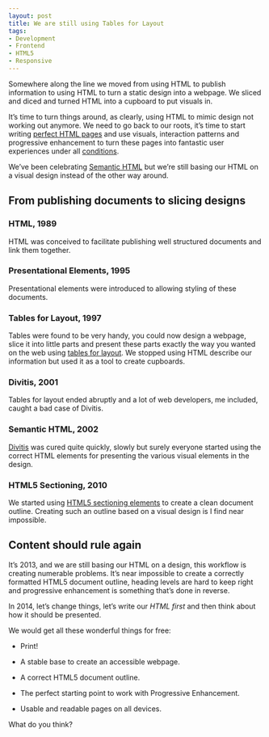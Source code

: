 ```yaml
---
layout: post
title: We are still using Tables for Layout
tags:
- Development
- Frontend
- HTML5
- Responsive
---
```


Somewhere along the line we moved from using HTML to publish information to using HTML to turn a static design into a webpage. We sliced and diced and turned HTML into a cupboard to put visuals in.

It’s time to turn things around, as clearly, using HTML to mimic design not working out anymore. We need to go back to our roots, it’s time to start writing [perfect HTML pages](http://nerd.vasilis.nl/what-is-perfect-website/) and use visuals, interaction patterns and progressive enhancement to turn these pages into fantastic user experiences under all [conditions](http://conditionerjs.com/).

We’ve been celebrating [Semantic HTML](http://en.wikipedia.org/wiki/Semantic_HTML) but we’re still basing our HTML on a visual design instead of the other way around.

## From publishing documents to slicing designs

### HTML, 1989
HTML was conceived to facilitate publishing well structured documents and link them together.

### Presentational Elements, 1995
Presentational elements were introduced to allowing styling of these documents.

### Tables for Layout, 1997
Tables were found to be very handy, you could now design a webpage, slice it into little parts and present these parts exactly the way you wanted on the web using [tables for layout](http://en.wikipedia.org/wiki/Tableless_web_design). We stopped using HTML describe our information but used it as a tool to create cupboards.

### Divitis, 2001
Tables for layout ended abruptly and a lot of web developers, me included, caught a bad case of Divitis.

### Semantic HTML, 2002
[Divitis](http://en.wiktionary.org/wiki/divitis) was cured quite quickly, slowly but surely everyone started using the correct HTML elements for presenting the various visual elements in the design.

### HTML5 Sectioning, 2010
We started using [HTML5 sectioning elements](http://html5doctor.com/outlines/) to create a clean document outline. Creating such an outline based on a visual design is I find near impossible.


## Content should rule again

It’s 2013, and we are still basing our HTML on a design, this workflow is creating numerable problems. It’s near impossible to create a correctly formatted HTML5 document outline, heading levels are hard to keep right and progressive enhancement is something that’s done in reverse.

In 2014, let’s change things, let’s write our *HTML first* and then think about how it should be presented.

We would get all these wonderful things for free:

- Print!

- A stable base to create an accessible webpage.

- A correct HTML5 document outline.

- The perfect starting point to work with Progressive Enhancement.

- Usable and readable pages on all devices.

What do you think?